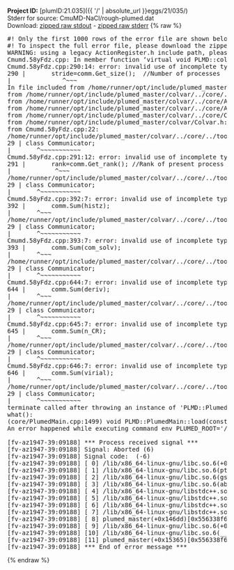 **Project ID:** [plumID:21.035]({{ '/' | absolute_url }}eggs/21/035/)  
Stderr for source:  CmuMD-NaCl/rough-plumed.dat   
Download: [zipped raw stdout](rough-plumed.dat.plumed_master.stdout.txt.zip) - [zipped raw stderr](rough-plumed.dat.plumed_master.stderr.txt.zip) 
{% raw %}
<pre>
#! Only the first 1000 rows of the error file are shown below
#! To inspect the full error file, please download the zipped raw stderr file above
WARNING: using a legacy ActionRegister.h include path, please use <<#include "core/ActionRegister.h">>
Cmumd.58yFdz.cpp: In member function ‘virtual void PLMD::colvar::CmuMD::calculate()’:
Cmumd.58yFdz.cpp:290:14: error: invalid use of incomplete type ‘class PLMD::Communicator’
290 |       stride=comm.Get_size();  //Number of processes
|              ^~~~
In file included from /home/runner/opt/include/plumed_master/colvar/../core/../tools/OFile.h:25,
from /home/runner/opt/include/plumed_master/colvar/../core/../tools/Log.h:25,
from /home/runner/opt/include/plumed_master/colvar/../core/Action.h:30,
from /home/runner/opt/include/plumed_master/colvar/../core/ActionAtomistic.h:25,
from /home/runner/opt/include/plumed_master/colvar/../core/Colvar.h:25,
from /home/runner/opt/include/plumed_master/colvar/Colvar.h:24,
from Cmumd.58yFdz.cpp:22:
/home/runner/opt/include/plumed_master/colvar/../core/../tools/FileBase.h:29:7: note: forward declaration of ‘class PLMD::Communicator’
29 | class Communicator;
|       ^~~~~~~~~~~~
Cmumd.58yFdz.cpp:291:12: error: invalid use of incomplete type ‘class PLMD::Communicator’
291 |       rank=comm.Get_rank(); //Rank of present process
|            ^~~~
/home/runner/opt/include/plumed_master/colvar/../core/../tools/FileBase.h:29:7: note: forward declaration of ‘class PLMD::Communicator’
29 | class Communicator;
|       ^~~~~~~~~~~~
Cmumd.58yFdz.cpp:392:7: error: invalid use of incomplete type ‘class PLMD::Communicator’
392 |       comm.Sum(histz);
|       ^~~~
/home/runner/opt/include/plumed_master/colvar/../core/../tools/FileBase.h:29:7: note: forward declaration of ‘class PLMD::Communicator’
29 | class Communicator;
|       ^~~~~~~~~~~~
Cmumd.58yFdz.cpp:393:7: error: invalid use of incomplete type ‘class PLMD::Communicator’
393 |       comm.Sum(com_solv);
|       ^~~~
/home/runner/opt/include/plumed_master/colvar/../core/../tools/FileBase.h:29:7: note: forward declaration of ‘class PLMD::Communicator’
29 | class Communicator;
|       ^~~~~~~~~~~~
Cmumd.58yFdz.cpp:644:7: error: invalid use of incomplete type ‘class PLMD::Communicator’
644 |       comm.Sum(deriv);
|       ^~~~
/home/runner/opt/include/plumed_master/colvar/../core/../tools/FileBase.h:29:7: note: forward declaration of ‘class PLMD::Communicator’
29 | class Communicator;
|       ^~~~~~~~~~~~
Cmumd.58yFdz.cpp:645:7: error: invalid use of incomplete type ‘class PLMD::Communicator’
645 |       comm.Sum(n_CR);
|       ^~~~
/home/runner/opt/include/plumed_master/colvar/../core/../tools/FileBase.h:29:7: note: forward declaration of ‘class PLMD::Communicator’
29 | class Communicator;
|       ^~~~~~~~~~~~
Cmumd.58yFdz.cpp:646:7: error: invalid use of incomplete type ‘class PLMD::Communicator’
646 |       comm.Sum(virial);
|       ^~~~
/home/runner/opt/include/plumed_master/colvar/../core/../tools/FileBase.h:29:7: note: forward declaration of ‘class PLMD::Communicator’
29 | class Communicator;
|       ^~~~~~~~~~~~
terminate called after throwing an instance of 'PLMD::Plumed::ExceptionError'
what():
(core/PlumedMain.cpp:1499) void PLMD::PlumedMain::load(const std::string&)
An error happened while executing command env PLUMED_ROOT='/home/runner/opt/lib/plumed_master' PLUMED_VERSION='2.11.0-dev' PLUMED_HTMLDIR='/home/runner/opt/share/doc/plumed_master' PLUMED_INCLUDEDIR='/home/runner/opt/include' PLUMED_PROGRAM_NAME='plumed_master' PLUMED_IS_INSTALLED='yes' "/home/runner/opt/lib/plumed_master"/scripts/mklib.sh -n -o ./Cmumd.2.11.0-dev.so Cmumd.cpp

[fv-az1947-39:09188] *** Process received signal ***
[fv-az1947-39:09188] Signal: Aborted (6)
[fv-az1947-39:09188] Signal code:  (-6)
[fv-az1947-39:09188] [ 0] /lib/x86_64-linux-gnu/libc.so.6(+0x45330)[0x7ff969045330]
[fv-az1947-39:09188] [ 1] /lib/x86_64-linux-gnu/libc.so.6(pthread_kill+0x11c)[0x7ff96909eb2c]
[fv-az1947-39:09188] [ 2] /lib/x86_64-linux-gnu/libc.so.6(gsignal+0x1e)[0x7ff96904527e]
[fv-az1947-39:09188] [ 3] /lib/x86_64-linux-gnu/libc.so.6(abort+0xdf)[0x7ff9690288ff]
[fv-az1947-39:09188] [ 4] /lib/x86_64-linux-gnu/libstdc++.so.6(+0xa5ff5)[0x7ff9694a5ff5]
[fv-az1947-39:09188] [ 5] /lib/x86_64-linux-gnu/libstdc++.so.6(+0xbb0da)[0x7ff9694bb0da]
[fv-az1947-39:09188] [ 6] /lib/x86_64-linux-gnu/libstdc++.so.6(_ZSt10unexpectedv+0x0)[0x7ff9694a5a55]
[fv-az1947-39:09188] [ 7] /lib/x86_64-linux-gnu/libstdc++.so.6(+0xa5a6f)[0x7ff9694a5a6f]
[fv-az1947-39:09188] [ 8] plumed_master(+0x146dd)[0x556338f696dd]
[fv-az1947-39:09188] [ 9] /lib/x86_64-linux-gnu/libc.so.6(+0x2a1ca)[0x7ff96902a1ca]
[fv-az1947-39:09188] [10] /lib/x86_64-linux-gnu/libc.so.6(__libc_start_main+0x8b)[0x7ff96902a28b]
[fv-az1947-39:09188] [11] plumed_master(+0x15365)[0x556338f6a365]
[fv-az1947-39:09188] *** End of error message ***
</pre>
{% endraw %}
